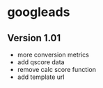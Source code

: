 # googleads

## Version 1.01
- more conversion metrics
- add qscore data
- remove calc score function
- add template url
